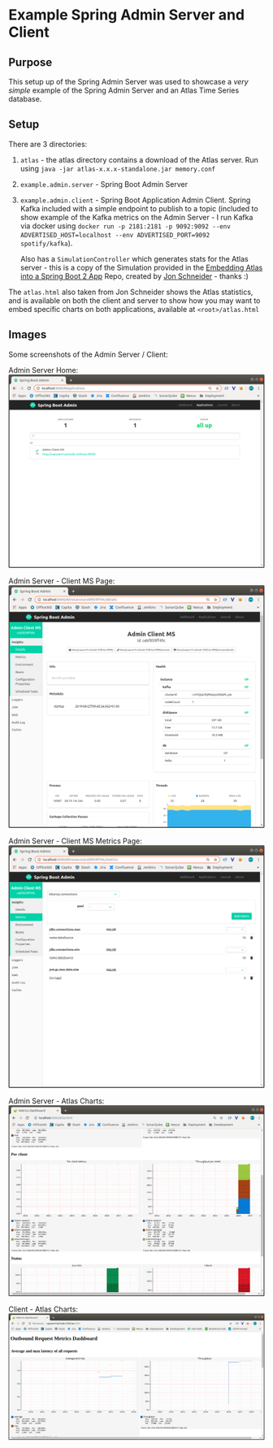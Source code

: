 # Example Spring Admin Server and Client

## Purpose
This setup up of the Spring Admin Server was used to showcase a _very simple_ example of the Spring Admin Server and 
an Atlas Time Series database.

## Setup
There are 3 directories:
1. `atlas` - the atlas directory contains a download of the Atlas server. 
Run using `java -jar atlas-x.x.x-standalone.jar memory.conf`
1. `example.admin.server` - Spring Boot Admin Server
1. `example.admin.client` - Spring Boot Application Admin Client. Spring Kafka included with a simple endpoint to
publish to a topic (included to show example of the Kafka metrics on the Admin Server - I run Kafka via docker using
`docker run -p 2181:2181 -p 9092:9092 --env ADVERTISED_HOST=localhost --env ADVERTISED_PORT=9092 spotify/kafka`). 

    Also has a `SimulationController` which generates stats for the Atlas server - this is a copy of the Simulation 
provided in the [Embedding Atlas into a Spring Boot 2 App](https://github.com/jkschneider/atlas-embedded#embedding-atlas-into-a-spring-boot-2-app) Repo,
created by [Jon Schneider](https://github.com/jkschneider) - thanks :)

The `atlas.html` also taken from Jon Schneider shows the Atlas statistics, and is available on both the client and server
to show how you may want to embed specific charts on both applications, available at `<root>/atlas.html`

## Images
Some screenshots of the Admin Server / Client:

Admin Server Home: 
![alt text](images/admin-home.png "Admin Server home page")

Admin Server - Client MS Page: 
![alt text](images/admin-client-home.png "Admin Server Client MS home page")

Admin Server - Client MS Metrics Page: 
![alt text](images/admin-client-metrics.png "Admin Server Client MS metrics page")

Admin Server - Atlas Charts: 
![alt text](images/admin-atlas.png "Admin Server Atlas page")

Client - Atlas Charts: 
![alt text](images/admin-client-atlas.png "Client Atlas page")
